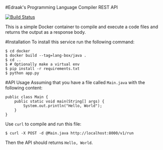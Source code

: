 #Edraak's Programming Language Compiler REST API

[![Build Status](https://travis-ci.org/Edraak/rest-langbox.svg?branch=master)](https://travis-ci.org/Edraak/rest-langbox)


This is a simple Docker container to compile and execute a code files
and returns the output as a response body.

#Installation
To install this service run the following command:

    $ cd docker 
    $ docker build --tag=lang-box/java .
    $ cd ..
    $ # Optionally make a virtual env
    $ pip install -r requirements.txt
    $ python app.py


#API Usage
Assuming that you have a file called `Main.java` with the following content:

    public class Main {
        public static void main(String[] args) {
            System.out.println("Hello, World");
        }
    }


Use `curl` to compile and run this file:

    $ curl -X POST -d @Main.java http://localhost:8000/v1/run

Then the API should returns `Hello, World`.
